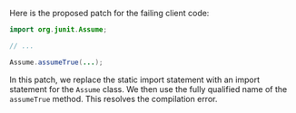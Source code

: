 Here is the proposed patch for the failing client code:

```java
import org.junit.Assume;

// ...

Assume.assumeTrue(...);
```

In this patch, we replace the static import statement with an import statement for the `Assume` class. We then use the fully qualified name of the `assumeTrue` method. This resolves the compilation error.